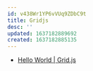 ```yaml
---
id: v438Wr1YP6vVUq9ZDbC9t
title: Gridjs
desc: ''
updated: 1637182889692
created: 1637182885135
---
```


* [Hello World | Grid.js](https://gridjs.io/docs/hello-world)
